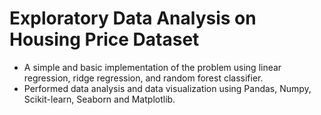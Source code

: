 # Exploratory Data Analysis on Housing Price Dataset
<ul>
<li> A simple and basic implementation of the problem using linear regression, ridge regression, and random forest classifier.
<li> Performed data analysis and data visualization using Pandas, Numpy, Scikit-learn, Seaborn and Matplotlib.
</ul>



